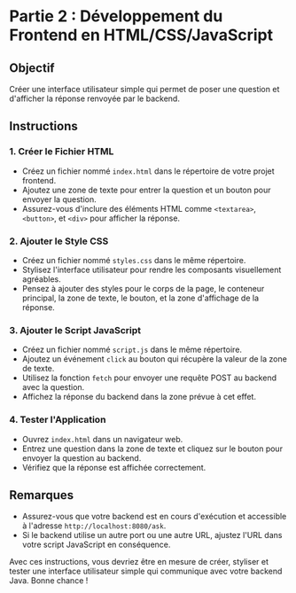 # Partie 2 : Développement du Frontend en HTML/CSS/JavaScript

## Objectif

Créer une interface utilisateur simple qui permet de poser une question et d'afficher la réponse renvoyée par le backend.

## Instructions

### 1. Créer le Fichier HTML

- Créez un fichier nommé `index.html` dans le répertoire de votre projet frontend.
- Ajoutez une zone de texte pour entrer la question et un bouton pour envoyer la question.
- Assurez-vous d'inclure des éléments HTML comme `<textarea>`, `<button>`, et `<div>` pour afficher la réponse.

### 2. Ajouter le Style CSS

- Créez un fichier nommé `styles.css` dans le même répertoire.
- Stylisez l'interface utilisateur pour rendre les composants visuellement agréables.
- Pensez à ajouter des styles pour le corps de la page, le conteneur principal, la zone de texte, le bouton, et la zone d'affichage de la réponse.

### 3. Ajouter le Script JavaScript

- Créez un fichier nommé `script.js` dans le même répertoire.
- Ajoutez un événement `click` au bouton qui récupère la valeur de la zone de texte.
- Utilisez la fonction `fetch` pour envoyer une requête POST au backend avec la question.
- Affichez la réponse du backend dans la zone prévue à cet effet.

### 4. Tester l'Application

- Ouvrez `index.html` dans un navigateur web.
- Entrez une question dans la zone de texte et cliquez sur le bouton pour envoyer la question au backend.
- Vérifiez que la réponse est affichée correctement.

## Remarques

- Assurez-vous que votre backend est en cours d'exécution et accessible à l'adresse `http://localhost:8080/ask`.
- Si le backend utilise un autre port ou une autre URL, ajustez l'URL dans votre script JavaScript en conséquence.

Avec ces instructions, vous devriez être en mesure de créer, styliser et tester une interface utilisateur simple qui communique avec votre backend Java. Bonne chance !